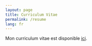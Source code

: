 ```yaml
---
layout: page
title: Curriculum Vitae
permalink: /resume
lang: fr
---
```


Mon curriculum vitae est disponible [ici](/assets/myresume_fr.pdf).
